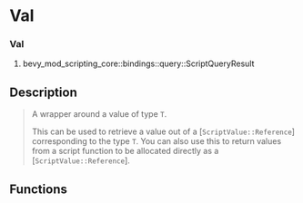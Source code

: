 # Val<ScriptQueryResult>

### Val

1. bevy\_mod\_scripting\_core::bindings::query::ScriptQueryResult

## Description

>  A wrapper around a value of type `T`.
> 
>  This can be used to retrieve a value out of a [`ScriptValue::Reference`] corresponding to the type `T`.
>  You can also use this to return values from a script function to be allocated directly as a [`ScriptValue::Reference`].

## Functions

